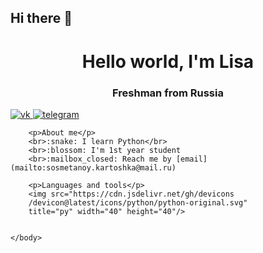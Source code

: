 ## Hi there 👋
<!DOCTYPE html>
<html>
    <head>
        <link rel="stylesheet" type='text/css' href="https://cdn.jsdelivr.net/gh/devicons/devicon@latest/devicon.min.css" /> 
    </head>
    <body>
        <i class="devicon-threedsmax-plain colored"></i>
        <div id="header" align="center">
            <h1>Hello world, I'm Lisa</h1>
            <h3>Freshman from Russia</h3>
        </div>
        <a href="https://vk.com/dusty_bunny155">
            <img scr="https://img.shields.io/badge/vk-blue?style=for-the-
            badge&logo=vk&logoColor=white" alt="vk">
        </a>
        <a href="https://t.me/dusty_bunny155">
            <img scr="https://img.shields.io/badge/telegram-blue?
            style=for-the-badge&logo=telegram&logoColor=white" alt="telegram">
        </a>
    
        <p>About me</p>
        <br>:snake: I learn Python</br>
        <br>:blossom: I'm 1st year student 
        <br>:mailbox_closed: Reach me by [email](mailto:sosmetanoy.kartoshka@mail.ru)

        <p>Languages and tools</p>
        <img src="https://cdn.jsdelivr.net/gh/devicons
        /devicon@latest/icons/python/python-original.svg" 
        title="py" width="40" height="40"/>
          

    </body>
</html>
<!--
**Elizabeth155/Elizabeth155** is a ✨ _special_ ✨ repository because its `README.md` (this file) appears on your GitHub profile.

Here are some ideas to get you started:

- 🔭 I’m currently working on ...
- 🌱 I’m currently learning ...
- 👯 I’m looking to collaborate on ...
- 🤔 I’m looking for help with ...
- 💬 Ask me about ...
- 📫 How to reach me: ...
- 😄 Pronouns: ...
- ⚡ Fun fact: ...
-->
